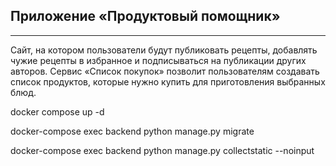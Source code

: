  ## Приложение «Продуктовый помощник»
 ---
 Cайт, на котором пользователи будут публиковать рецепты, добавлять чужие рецепты в избранное и подписываться на публикации других авторов. Сервис «Список покупок» позволит пользователям создавать список продуктов, которые нужно купить для приготовления выбранных блюд.

docker compose up -d

docker-compose exec backend python manage.py migrate

docker-compose exec backend python manage.py collectstatic --noinput
